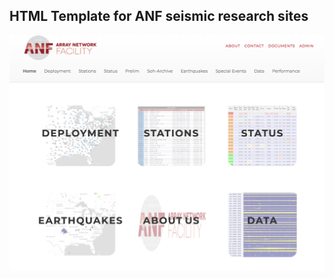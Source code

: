## HTML Template for ANF seismic research sites
![alt text](https://github.com/ashizhao/ashizhao.github.io/blob/master/img/screenshot.png)
